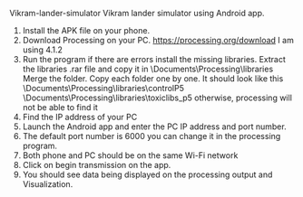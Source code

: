 Vikram-lander-simulator
Vikram lander simulator using Android app.

1. Install the APK file on your phone.
2. Download Processing on your PC. https://processing.org/download I am using 4.1.2
3. Run the program if there are errors install the missing libraries.
   Extract the libraries .rar file and copy it in
   \Documents\Processing\libraries
   Merge the folder. Copy each folder one by one.
   It should look like this
   \Documents\Processing\libraries\controlP5
   \Documents\Processing\libraries\toxiclibs_p5
   otherwise, processing will not be able to find it
4. Find the IP address of your PC
5. Launch the Android app and enter the PC IP address and port number.
6. The default port number is 6000 you can change it in the processing program.
7. Both phone and PC should be on the same Wi-Fi network
8. Click on begin transmission on the app.
9. You should see data being displayed on the processing output and Visualization.

